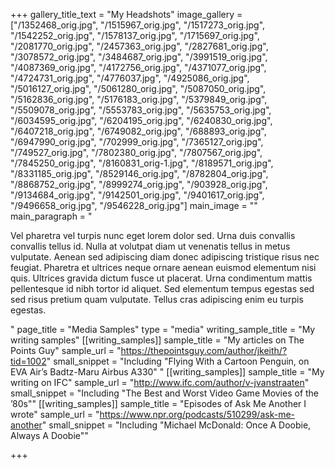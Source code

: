 +++
gallery_title_text = "My Headshots"
image_gallery = ["/1352468_orig.jpg", "/1515967_orig.jpg", "/1517273_orig.jpg", "/1542252_orig.jpg", "/1578137_orig.jpg", "/1715697_orig.jpg", "/2081770_orig.jpg", "/2457363_orig.jpg", "/2827681_orig.jpg", "/3078572_orig.jpg", "/3484687_orig.jpg", "/3991519_orig.jpg", "/4087369_orig.jpg", "/4172756_orig.jpg", "/4371077_orig.jpg", "/4724731_orig.jpg", "/4776037.jpg", "/4925086_orig.jpg", "/5016127_orig.jpg", "/5061280_orig.jpg", "/5087050_orig.jpg", "/5162836_orig.jpg", "/5176183_orig.jpg", "/5379849_orig.jpg", "/5509078_orig.jpg", "/5553783_orig.jpg", "/5635753_orig.jpg", "/6034595_orig.jpg", "/6204195_orig.jpg", "/6240830_orig.jpg", "/6407218_orig.jpg", "/6749082_orig.jpg", "/688893_orig.jpg", "/6947990_orig.jpg", "/702999_orig.jpg", "/7365127_orig.jpg", "/749527_orig.jpg", "/7802380_orig.jpg", "/7807567_orig.jpg", "/7845250_orig.jpg", "/8160831_orig-1.jpg", "/8189571_orig.jpg", "/8331185_orig.jpg", "/8529146_orig.jpg", "/8782804_orig.jpg", "/8868752_orig.jpg", "/8999274_orig.jpg", "/903928_orig.jpg", "/9134684_orig.jpg", "/9142501_orig.jpg", "/9401617_orig.jpg", "/9496658_orig.jpg", "/9546228_orig.jpg"]
main_image = ""
main_paragraph = "<p>Vel pharetra vel turpis nunc eget lorem dolor sed. Urna duis convallis convallis tellus id. Nulla at volutpat diam ut venenatis tellus in metus vulputate. Aenean sed adipiscing diam donec adipiscing tristique risus nec feugiat. Pharetra et ultrices neque ornare aenean euismod elementum nisi quis. Ultrices gravida dictum fusce ut placerat. Urna condimentum mattis pellentesque id nibh tortor id aliquet. Sed elementum tempus egestas sed sed risus pretium quam vulputate. Tellus cras adipiscing enim eu turpis egestas.</p>"
page_title = "Media Samples"
type = "media"
writing_sample_title = "My writing samples"
[[writing_samples]]
sample_title = "My articles on The Points Guy"
sample_url = "https://thepointsguy.com/author/jkeith/?tid=1002"
small_snippet = "Including \"Flying With a Cartoon Penguin, on EVA Air’s Badtz-Maru Airbus A330\" "
[[writing_samples]]
sample_title = "My writing on IFC"
sample_url = "http://www.ifc.com/author/v-jvanstraaten"
small_snippet = "Including \"The Best and Worst Video Game Movies of the ’80s\""
[[writing_samples]]
sample_title = "Episodes of Ask Me Another I wrote"
sample_url = "https://www.npr.org/podcasts/510299/ask-me-another"
small_snippet = "Including \"Michael McDonald: Once A Doobie, Always A Doobie\""

+++
